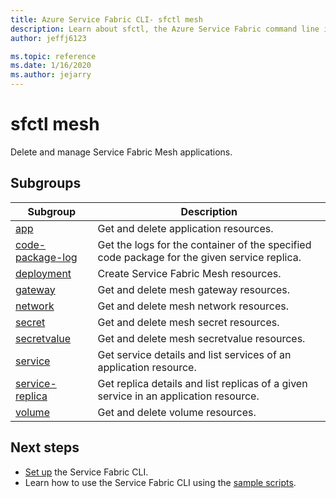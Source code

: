 ```yaml
---
title: Azure Service Fabric CLI- sfctl mesh
description: Learn about sfctl, the Azure Service Fabric command line interface. Includes a list of commands for managing Service Fabric Mesh applications.
author: jeffj6123

ms.topic: reference
ms.date: 1/16/2020
ms.author: jejarry
---
```

# sfctl mesh
Delete and manage Service Fabric Mesh applications.

## Subgroups
|Subgroup|Description|
| --- | --- |
| [app](service-fabric-sfctl-mesh-app.md) | Get and delete application resources. |
| [code-package-log](service-fabric-sfctl-mesh-code-package-log.md) | Get the logs for the container of the specified code package for the given service replica. |
| [deployment](service-fabric-sfctl-mesh-deployment.md) | Create Service Fabric Mesh resources. |
| [gateway](service-fabric-sfctl-mesh-gateway.md) | Get and delete mesh gateway resources. |
| [network](service-fabric-sfctl-mesh-network.md) | Get and delete mesh network resources. |
| [secret](service-fabric-sfctl-mesh-secret.md) | Get and delete mesh secret resources. |
| [secretvalue](service-fabric-sfctl-mesh-secretvalue.md) | Get and delete mesh secretvalue resources. |
| [service](service-fabric-sfctl-mesh-service.md) | Get service details and list services of an application resource. |
| [service-replica](service-fabric-sfctl-mesh-service-replica.md) | Get replica details and list replicas of a given service in an application resource. |
| [volume](service-fabric-sfctl-mesh-volume.md) | Get and delete volume resources. |


## Next steps
- [Set up](service-fabric-cli.md) the Service Fabric CLI.
- Learn how to use the Service Fabric CLI using the [sample scripts](/azure/service-fabric/scripts/sfctl-upgrade-application).